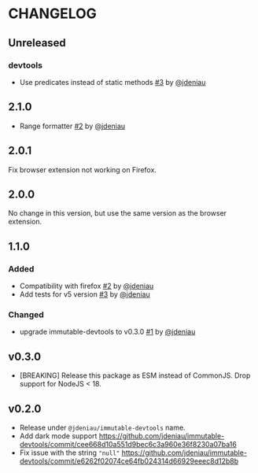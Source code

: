 # CHANGELOG

## Unreleased

### devtools

- Use predicates instead of static methods [#3](https://github.com/immutable-js/immutable-devtools/pull/3) by [@jdeniau](https://github.com/jdeniau)

## 2.1.0

- Range formatter [#2](https://github.com/immutable-js/immutable-devtools/pull/2) by [@jdeniau](https://github.com/jdeniau)

## 2.0.1

Fix browser extension not working on Firefox.

## 2.0.0

No change in this version, but use the same version as the browser extension.

## 1.1.0

### Added

- Compatibility with firefox [#2](https://github.com/jdeniau/immutable-object-formatter-extension/pull/2) by [@jdeniau](https://github.com/jdeniau)
- Add tests for v5 version [#3](https://github.com/jdeniau/immutable-object-formatter-extension/pull/3) by [@jdeniau](https://github.com/jdeniau)

### Changed

- upgrade immutable-devtools to v0.3.0 [#1](https://github.com/jdeniau/immutable-object-formatter-extension/pull/1) by [@jdeniau](https://github.com/jdeniau)

## v0.3.0

- [BREAKING] Release this package as ESM instead of CommonJS. Drop support for NodeJS < 18.

## v0.2.0

- Release under `@jdeniau/immutable-devtools` name.
- Add dark mode support https://github.com/jdeniau/immutable-devtools/commit/cee668d10a551d9bec6c3a960e36f8230a07ba16
- Fix issue with the string `"null"` https://github.com/jdeniau/immutable-devtools/commit/e6262f02074ce64fb024314d66929eeec8d12b8b
